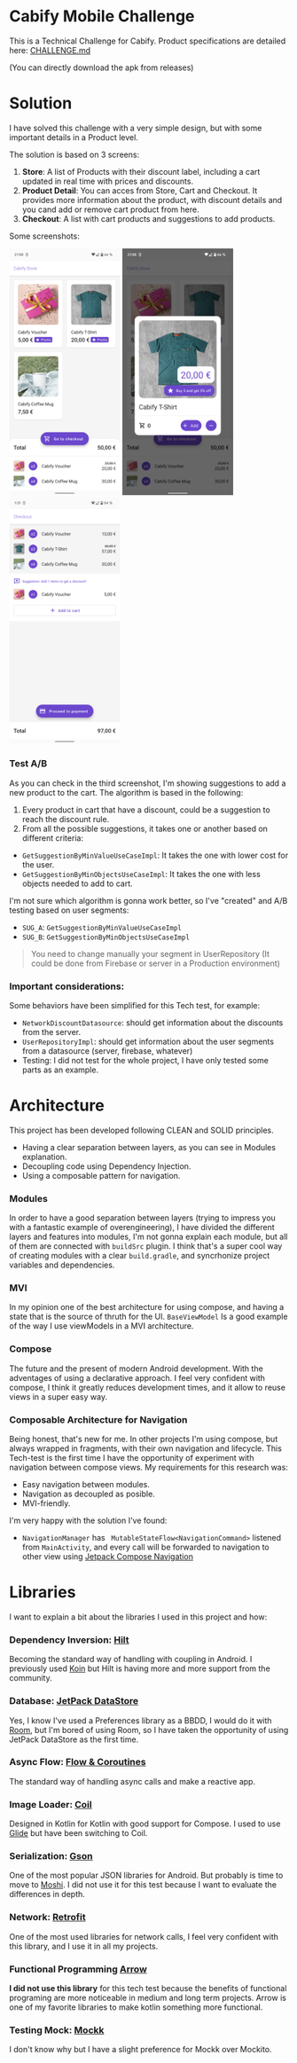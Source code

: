 # Cabify Mobile Challenge

This is a Technical Challenge for Cabify. Product specifications are detailed
here: [CHALLENGE.md](.github/CHALLENGE.md)

(You can directly download the apk from releases)

# Solution


I have solved this challenge with a very simple design, but with some important details in a Product
level.

The solution is based on 3 screens:
1. **Store**: A list of Products with their discount label, including a cart updated in real time with prices and discounts.
2. **Product Detail**: You can acces from Store, Cart and Checkout. It provides more information about the product, with discount details and you cand add or remove  cart product from here.
3. **Checkout**: A list with cart products and suggestions to add products.

Some screenshots:
<p float="left">
  <img src=".github/screenshot/1store.png" width="200" />
  <img src=".github/screenshot/2product.png" width="200" /> 
  <img src=".github/screenshot/3checkout.png" width="200" />
</p>

### Test A/B

As you can check in the third screenshot, I'm showing suggestions to add a new product to the cart.
The algorithm is based in the following:

1. Every product in cart that have a discount, could be a suggestion to reach the discount rule.
2. From all the possible suggestions, it takes one or another based on different criteria:

* `GetSuggestionByMinValueUseCaseImpl`: It takes the one with lower cost for the user.
* `GetSuggestionByMinObjectsUseCaseImpl`: It takes the one with less objects needed to add to cart.

I'm not sure which algorithm is gonna work better, so I've "created" and A/B testing based on user
segments:

* `SUG_A`: `GetSuggestionByMinValueUseCaseImpl`
* `SUG_B`: `GetSuggestionByMinObjectsUseCaseImpl`

> You need to change manually your segment in UserRepository (It could be done from Firebase or server in a Production environment)

### Important considerations:

Some behaviors have been simplified for this Tech test, for example:

* `NetworkDiscountDatasource`: should get information about the discounts from the server.
* `UserRepositoryImpl`: should get information about the user segments from a datasource (server,
  firebase, whatever)
* Testing: I did not test for the whole project, I have only tested some parts as an example.

# Architecture

This project has been developed following CLEAN and SOLID principles. 
* Having a clear separation between layers, as you can see in Modules explanation.
* Decoupling code using Dependency Injection.
* Using a composable pattern for navigation.

### Modules
In order to have a good separation between layers (trying to impress you with a fantastic example of overengineering), I have divided the different layers and features into modules, I'm not gonna explain each module, but all of them are connected with `buildSrc` plugin. I think that's a super cool way of creating modules with a clear `build.gradle`, and syncrhonize project variables and dependencies.

### MVI
In my opinion one of the best architecture for using compose, and having a state that is the source of thruth for the UI.
`BaseViewModel` Is a good example of the way I use viewModels in a MVI architecture.

### Compose
The future and the present of modern Android development. With the adventages of using a declarative approach. 
I feel very confident with compose, I think it greatly reduces development times, and it allow to reuse views in a super easy way.

### Composable Architecture for Navigation
Being honest, that's new for me. In other projects I'm using compose, but always wrapped in fragments, with their own navigation and lifecycle.
This Tech-test is the first time I have the opportunity of experiment with navigation between compose views. 
My requirements for this research was:
* Easy navigation between modules.
* Navigation as decoupled as posible.
* MVI-friendly.

I'm very happy with the solution I've found:
* `NavigationManager` has ` MutableStateFlow<NavigationCommand>` listened from `MainActivity`, and every call will be forwarded to navigation to other view using [Jetpack Compose Navigation](https://developer.android.com/jetpack/compose/navigation)

# Libraries

I want to explain a bit about the libraries I used in this project and how:

### Dependency Inversion: [Hilt](https://developer.android.com/training/dependency-injection/hilt-android)

Becoming the standard way of handling with coupling in Android. I previously
used [Koin](https://insert-koin.io/) but Hilt is having more and more support from the community.

### Database: [JetPack DataStore](https://developer.android.com/topic/libraries/architecture/datastore)

Yes, I know I've used a Preferences library as a BBDD, I would do it
with [Room](https://developer.android.com/jetpack/androidx/releases/room), but I'm bored of using
Room, so I have taken the opportunity of using JetPack DataStore as the first time.

### Async Flow: [Flow & Coroutines](https://kotlin.github.io/kotlinx.coroutines/kotlinx-coroutines-core/kotlinx.coroutines.flow/-flow/)

The standard way of handling async calls and make a reactive app.

### Image Loader: [Coil](https://github.com/coil-kt/coil)

Designed in Kotlin for Kotlin with good support for Compose. I used to
use [Glide](https://github.com/bumptech/glide) but have been switching to Coil.

### Serialization: [Gson](https://github.com/google/gson)

One of the most popular JSON libraries for Android. But probably is time to move
to [Moshi](https://github.com/square/moshi). I did not use it for this test because I want to
evaluate the differences in depth.

### Network: [Retrofit](https://github.com/square/retrofit)

One of the most used libraries for network calls, I feel very confident with this library, and I use
it in all my projects.

### Functional Programming [Arrow](https://github.com/arrow-kt/arrow)

**I did not use this library** for this tech test because the benefits of functional programing are
more noticeable in medium and long term projects. Arrow is one of my favorite libraries to make
kotlin something more functional.

### Testing Mock: [Mockk](https://mockk.io/)

I don't know why but I have a slight preference for Mockk over Mockito.


